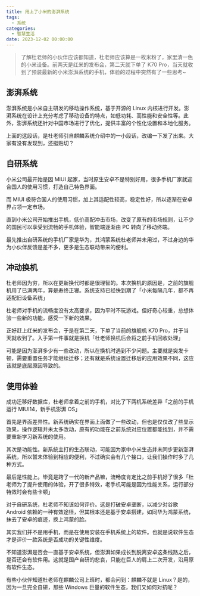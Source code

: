 ```yaml
---
title: 用上了小米的澎湃系统
tags:
  - 系统
categories:
  - 智慧生活
date: 2023-12-02 00:00:00
---
```


> 了解杜老师的小伙伴应该都知道，杜老师应该算是一枚米粉了，家里清一色的小米设备。前两天是红米的发布会，第二天就下单了 K70 Pro，当天就收到了预装最新的小米澎湃系统的手机，体验的过程中突然有了一些思考~

<!-- more -->

## 澎湃系统

澎湃系统是小米自主研发的移动操作系统，基于开源的 Linux 内核进行开发。澎湃系统在设计上充分考虑了移动设备的特点，如低功耗、高性能和安全性等。此外，澎湃系统还针对中国市场进行了优化，提供丰富的个性化设置和本地化服务。

上面的这段话，是杜老师引自麒麟系统介绍中的一小段话，改编一下发了出来。大家有没有发现到，还挺贴切？

## 自研系统

小米公司最开始是因 MIUI 起家，当时原生安卓不是特别好用，很多手机厂家就迎合国人的使用习惯，打造自己特色界面。

而 MIUI 极符合国人的使用习惯，加上其适配性较高，稳定性好，所以逐渐在安卓界占领一定市场。

直到小米公司开始推出手机，低价高配冲击市场，改变了原有的市场规则，让不少的国民可以享受到流畅的手机体验，智能端逐渐由 PC 转向了移动终端。

最先推出自研系统的手机厂家是华为，其鸿蒙系统杜老师并未用过，不过身边的华为小伙伴反馈是差不多，更多是生态联动带来的便利。

## 冲动换机

杜老师因为穷，所以在更新换代时都是很理智的。本次换机的原因是，之前的旗舰机用了已满两年，算是寿终正寝。系统支持已经快到期了「小米每隔几年，都不再适配旧设备系统」

杜老师对手机的流畅度没有太高要求，因为平时不玩游戏。但好奇心较重，总想体验一些新的功能，感受一下新的效果。

正好赶上红米的发布会，于是在第二天，下单了当前的旗舰机 K70 Pro，并于当天就收到了。入手第一件事就是换机「杜老师换机后会将之前手机回收处理」

可能是因为澎湃多少有一些改动，所以在换机时遇到不少问题。主要就是突发卡顿，需要重置任务才能继续迁移；还有就是系统设置迁移后的应用效果不同，这应该就是底层原因导致的。

## 使用体验

成功迁移好数据库，杜老师拿着之前的手机，对比了下两机系统差异「之前的手机运行 MIUI14，新手机澎湃 OS」

首先是界面差异性。新系统确实在界面上面做了一些改动，但也是仅仅改了些显示效果，操作逻辑并未太多改动，原有的功能在之前系统对应位置都能找到，并不需要重新学习新系统的使用。

其次是功能性。新系统主打的生态联动，可能因为家中小米生态并未同步更新澎湃系统，所以暂未体验到相应的便利，不过确实会有几个接口，让我们操作时多了几种方式。

最后是性能上。毕竟是跨了一代的新产品嘛，流畅度肯定比之前手机好了很多「杜老师为了提升使用的体验，开了很多特效，老手机可能是因为性能关系，运行部分特效时会有些卡顿」

对于自研系统，杜老师不知该如何评价。这是打破安卓垄断，以减少对谷歌 Android 依赖的一种有效途径，但其根本还是基于安卓搭建，如同华为鸿蒙系统，抹去了安卓的痕迹，换上鸿蒙的脸。

其实我们并不是用手机，而是在使用安装在手机系统上的软件。也就是说软件生态才是评价一款系统是否成功的关键性维度。

不知道澎湃是否会一直基于安卓系统，但澎湃如果成长到脱离安卓这条线路之后，是否还会有软件用。这就是国产自研的悲哀，只能在巨人的肩上二次开发，沿用原有软件生态。

有些小伙伴知道杜老师在麒麟公司上班时，都会问到：麒麟不就是 Linux？是的，因为一旦完全自研，那些 Windows 巨量的软件生态，我们又如何对抗呢？